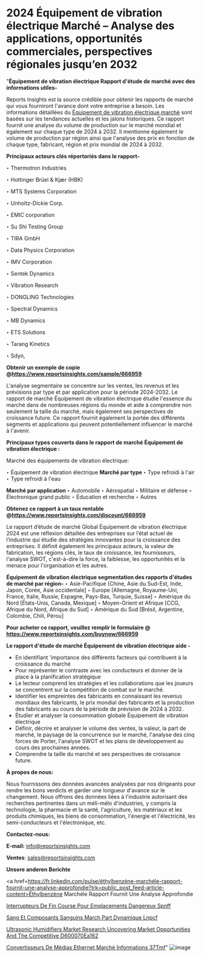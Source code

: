 # 2024 Équipement de vibration électrique Marché – Analyse des applications, opportunités commerciales, perspectives régionales jusqu’en 2032

"<strong>Équipement de vibration électrique Rapport d'étude de marché avec des informations utiles-</strong>

Reports Insights est la source crédible pour obtenir les rapports de marché qui vous fourniront l'avance dont votre entreprise a besoin. Les informations détaillées du <a href=https://www.reportsinsights.com/sample/666959>Équipement de vibration électrique marché</a> sont basées sur les tendances actuelles et les jalons historiques. Ce rapport fournit une analyse du volume de production sur le marché mondial et également sur chaque type de 2024 à 2032. Il mentionne également le volume de production par région ainsi que l'analyse des prix en fonction de chaque type, fabricant, région et prix mondial de 2024 à 2032.

<b>Principaux acteurs clés répertoriés dans le rapport-</b>

‣ Thermotron Industries

‣ Hottinger Brüel & Kjær (HBK)

‣ MTS Systems Corporation

‣ Unholtz-Dickie Corp.

‣ EMIC corporation

‣ Su Shi Testing Group

‣ TIRA GmbH

‣ Data Physics Corporation

‣ IMV Corporation

‣ Sentek Dynamics

‣ Vibration Research

‣ DONGLING Technologies

‣ Spectral Dynamics

‣ MB Dynamics

‣ ETS Solutions

‣ Tarang Kinetics

‣ Sdyn,

<strong><b>Obtenir un exemple de copie @</b></strong><a href=https://www.reportsinsights.com/sample/666959><strong><b>https://www.reportsinsights.com/sample/666959</b></strong></a>

L'analyse segmentaire se concentre sur les ventes, les revenus et les prévisions par type et par application pour la période 2024-2032. Le rapport de marché Équipement de vibration électrique étudie l'essence du marché dans de nombreuses régions du monde et aide à comprendre non seulement la taille du marché, mais également ses perspectives de croissance future. Ce rapport fournit également la portée des différents segments et applications qui peuvent potentiellement influencer le marché à l'avenir.

<strong>Principaux types couverts dans le rapport de marché Équipement de vibration électrique :</strong>

Marché des équipements de vibration électrique:

‣  Équipement de vibration électrique <strong> Marché <strong> par type </strong> </strong>
‣ Type refroidi à l'air
‣ Type refroidi à l'eau

<strong>Marché par application </strong>
‣ Automobile
‣ Aérospatial
‣ Militaire et défense
‣ Électronique grand public
‣ Éducation et recherche
‣ Autres

<strong><b>Obtenez ce rapport à un taux rentable @</b></strong><a href=https://www.reportsinsights.com/discount/666959><strong><b>https://www.reportsinsights.com/discount/666959</b></strong></a>

Le rapport d’étude de marché Global Équipement de vibration électrique 2024 est une réflexion détaillée des entreprises sur l’état actuel de l’industrie qui étudie des stratégies innovantes pour la croissance des entreprises. Il définit également les principaux acteurs, la valeur de fabrication, les régions clés, le taux de croissance, les fournisseurs, l'analyse SWOT, c'est-à-dire la force, la faiblesse, les opportunités et la menace pour l'organisation et les autres.

<strong>Équipement de vibration électrique segmentation des rapports d'études de marché par région-</strong>
‣ Asie-Pacifique [Chine, Asie du Sud-Est, Inde, Japon, Corée, Asie occidentale]
‣ Europe [Allemagne, Royaume-Uni, France, Italie, Russie, Espagne, Pays-Bas, Turquie, Suisse]
‣ Amérique du Nord [États-Unis, Canada, Mexique]
‣ Moyen-Orient et Afrique [CCG, Afrique du Nord, Afrique du Sud]
‣ Amérique du Sud [Brésil, Argentine, Colombie, Chili, Pérou]

<strong>Pour acheter ce rapport, veuillez remplir le formulaire @   <a href=https://www.reportsinsights.com/buynow/666959>https://www.reportsinsights.com/buynow/666959</a></strong>

<strong>Le rapport d'étude de marché Équipement de vibration électrique aide -</strong>
<ul>
  <li>En identifiant 'importance des différents facteurs qui contribuent à la croissance du marché</li>
  <li>Pour représenter le contraste avec les conducteurs et donner de la place à la planification stratégique</li>
  <li>Le lecteur comprend les stratégies et les collaborations que les joueurs se concentrent sur la compétition de combat sur le marché.</li>
  <li>Identifier les empreintes des fabricants en connaissant les revenus mondiaux des fabricants, le prix mondial des fabricants et la production des fabricants au cours de la période de prévision de 2024 à 2032.</li>
  <li>Étudier et analyser la consommation globale Équipement de vibration électrique</li>
  <li>Définir, décrire et analyser le volume des ventes, la valeur, la part de marché, le paysage de la concurrence sur le marché, l'analyse des cinq forces de Porter, l'analyse SWOT et les plans de développement au cours des prochaines années.</li>
  <li>Comprendre la taille du marché et ses perspectives de croissance future.</li>
</ul>
<strong>À propos de nous:</strong>

Nous fournissons des données avancées analysées par nos dirigeants pour rendre les bons verdicts et garder une longueur d'avance sur le changement. Nous offrons des données liées à l'industrie autorisant des recherches pertinentes dans un méli-mélo d'industries, y compris la technologie, la pharmacie et la santé, l'agriculture, les matériaux et les produits chimiques, les biens de consommation, l'énergie et l'électricité, les semi-conducteurs et l'électronique, etc.

<strong>Contactez-nous:</strong>

<strong>E-mail:</strong> <a href=mailto:info@reportsinsights.com>info@reportsinsights.com</a>

<strong>Ventes</strong>: <a href=mailto:sales@reportsinsights.com>sales@reportsinsights.com</a>

<strong>Unsere anderen Berichte</strong>

<a href=https://fr.linkedin.com/pulse/éthylbenzène-marchéle-rapport-fournit-une-analyse-approfondie?trk=public_post_feed-article-content>Éthylbenzène Marchéle Rapport Fournit Une Analyse Approfondie</a>

<a href=https://fr.linkedin.com/pulse/interrupteurs-de-fin-course-pour-emplacements-dangereux-spnff/>Interrupteurs De Fin Course Pour Emplacements Dangereux Spnff</a>

<a href=https://www.linkedin.com/pulse/sang-et-composants-sanguins-march%C3%A9-part-dynamique-lnpcf/>Sang Et Composants Sanguins March Part Dynamique Lnpcf</a>

<a href=https://medium.com/@akitotamura255/ultrasonic-humidifiers-market-research-uncovering-market-opportunities-and-the-competitive-d600070ea162>Ultrasonic Humidifiers Market Research Uncovering Market Opportunities And The Competitive D600070Ea162</a>

<a href=https://fr.linkedin.com/pulse/convertisseurs-de-médias-ethernet-marché-informations-37tmf/>Convertisseurs De Médias Ethernet Marché Informations 37Tmf</a>"
![image](https://github.com/daminid12/RImarketgrowth/assets/158430485/c0be133d-6a66-4b00-8e4c-cde01cb10ddf)

